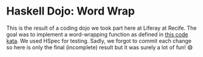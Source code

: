 # Haskell Dojo: Word Wrap

This is the result of a coding dojo we took part here at Liferay at Recife. The 
goal was to implement a word-wrapping function as defined in [this code 
kata](http://codingdojo.org/kata/WordWrap). We used HSpec for testing. Sadly, 
we forgot to commit each change so here is only the final (incomplete) result 
but it was surely a lot of fun! :smile:
